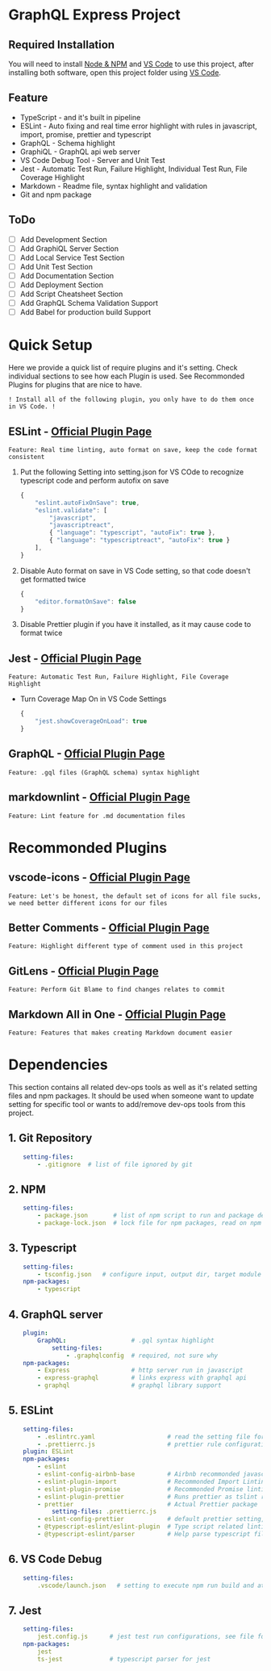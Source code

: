 [VS Code Main]: https://code.visualstudio.com/
[VS Code Download]: https://code.visualstudio.com/Download
[Node Download]: https://nodejs.org/en/download/
[GQL Main]: https://graphql.org/
[GQL Tutorial]: https://graphql.org/graphql-js/running-an-express-graphql-server/

[ESLint PI]: https://marketplace.visualstudio.com/items?itemName=dbaeumer.vscode-eslint
[GQL PI]: https://marketplace.visualstudio.com/items?itemName=Prisma.vscode-graphql
[JEST PI]: https://marketplace.visualstudio.com/items?itemName=Orta.vscode-jest
[markdownlink PI]: https://marketplace.visualstudio.com/items?itemName=DavidAnson.vscode-markdownlint
[icon PI]: https://marketplace.visualstudio.com/items?itemName=vscode-icons-team.vscode-icons
[comment PI]: https://marketplace.visualstudio.com/items?itemName=aaron-bond.better-comments
[gitlens PI]: https://marketplace.visualstudio.com/items?itemName=eamodio.gitlens
[markdownhelp PI]: https://marketplace.visualstudio.com/items?itemName=yzhang.markdown-all-in-one

# **GraphQL Express Project**

## Required Installation

You will need to install [Node & NPM][Node Download] and [VS Code][VS Code Download] to use this project, after installing both software, open this project folder using [VS Code][VS Code Main].

## Feature

- TypeScript - and it's built in pipeline
- ESLint - Auto fixing and real time error highlight with rules in javascript, import, promise, prettier and typescript
- GraphQL - Schema highlight
- GraphiQL - GraphQL api web server
- VS Code Debug Tool - Server and Unit Test
- Jest - Automatic Test Run, Failure Highlight, Individual Test Run, File Coverage Highlight
- Markdown - Readme file, syntax highlight and validation
- Git and npm package

## ToDo

- [ ] Add Development Section
- [ ] Add GraphiQL Server Section
- [ ] Add Local Service Test Section
- [ ] Add Unit Test Section
- [ ] Add Documentation Section
- [ ] Add Deployment Section
- [ ] Add Script Cheatsheet Section
- [ ] Add GraphQL Schema Validation Support
- [ ] Add Babel for production build Support

# Quick Setup

Here we provide a quick list of require plugins and it's setting. Check individual sections to see how each Plugin is used. See Recommonded Plugins for plugins that are nice to have.

`! Install all of the following plugin, you only have to do them once in VS Code. !`

## ESLint - [Official Plugin Page][ESLint PI]

`Feature: Real time linting, auto format on save, keep the code format consistent`

1. Put the following Setting into setting.json for VS COde to recognize typescript code and perform autofix on save

    ```js
    {
        "eslint.autoFixOnSave": true,
        "eslint.validate": [
            "javascript",
            "javascriptreact",
            { "language": "typescript", "autoFix": true },
            { "language": "typescriptreact", "autoFix": true }
        ],
    }
    ```

2. Disable Auto format on save in VS Code setting, so that code doesn't get formatted twice

    ```js
    {
        "editor.formatOnSave": false
    }
    ```

3. Disable Prettier plugin if you have it installed, as it may cause code to format twice

## Jest - [Official Plugin Page][JEST PI]

`Feature: Automatic Test Run, Failure Highlight, File Coverage Highlight`

- Turn Coverage Map On in VS Code Settings

    ```js
    {
        "jest.showCoverageOnLoad": true
    }
    ```

## GraphQL - [Official Plugin Page][GQL PI]

`Feature: .gql files (GraphQL schema) syntax highlight`

## markdownlint - [Official Plugin Page][markdownlink PI]

`Feature: Lint feature for .md documentation files`

# Recommonded Plugins

## vscode-icons - [Official Plugin Page][icon PI]

`Feature: Let's be honest, the default set of icons for all file sucks, we need better different icons for our files`

## Better Comments - [Official Plugin Page][comment PI]

`Feature: Highlight different type of comment used in this project`

## GitLens - [Official Plugin Page][gitlens PI]

`Feature: Perform Git Blame to find changes relates to commit`

## Markdown All in One - [Official Plugin Page][markdownhelp PI]

`Feature: Features that makes creating Markdown document easier`

# Dependencies

This section contains all related dev-ops tools as well as it's related setting files and npm packages. It should be used when someone want to update setting for specific tool or wants to add/remove dev-ops tools from this project.

## 1. Git Repository

```yaml
    setting-files:
        - .gitignore  # list of file ignored by git
```

## 2. NPM

```yaml
    setting-files:
        - package.json       # list of npm script to run and package dependencies
        - package-lock.json  # lock file for npm packages, read on npm for more detail
```

## 3. Typescript

```yaml
    setting-files:
        - tsconfig.json   # configure input, output dir, target module and linting rules
    npm-packages:
        - typescript
```

## 4. GraphQL server

```yaml
    plugin:
        GraphQL:                  # .gql syntax highlight
            setting-files:
                - .graphqlconfig  # required, not sure why
    npm-packages:
        - Express                 # http server run in javascript
        - express-graphql         # links express with graphql api
        - graphql                 # graphql library support
```

## 5. ESLint

```yaml
    setting-files:
        - .eslintrc.yaml                    # read the setting file for more detail
        - .prettierrc.js                    # prettier rule configuration
    plugin: ESLint
    npm-packages:
        - eslint
        - eslint-config-airbnb-base         # Airbnb recommonded javascript rules
        - eslint-plugin-import              # Recommonded Import Linting rules, confired by Airbnb-base
        - eslint-plugin-promise             # Recommonded Promise linting rules
        - eslint-plugin-prettier            # Runs prettier as tslint rules
        - prettier                          # Actual Prettier package
            setting-files: .prettierrc.js
        - eslint-config-prettier            # default prettier setting, disabling conflicting rules with other recommonded settings
        - @typescript-eslint/eslint-plugin  # Type script related linting rules
        - @typescript-eslint/parser         # Help parse typescript files
```

## 6. VS Code Debug

```yaml
    setting-files:
        .vscode/launch.json   # setting to execute npm run build and attaching vs code debugger
```

## 7. Jest

```yaml
    setting-files:
        jest.config.js      # jest test run configurations, see file for detail
    npm-packages:
        jest
        ts-jest             # typescript parser for jest
```